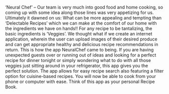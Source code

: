 ‘Neural Chef’ – Our team is very much into good food and home cooking, so coming up with some idea along those lines was very appetizing for us. Ultimately it dawned on us: What can be more appealing and tempting than ‘Delectable Recipes’ which we can make at the comfort of our home with the ingredients we have on hands!! For any recipe to be tantalizing, the basic ingredients is ‘Veggies’. We thought what if we create an internet application, wherein the user can upload images of their desired produce and can get appropriate healthy and delicious recipe recommendations in return. This is how the app NeuralChef came to being. 
If you are having unexpected guests over or running out of ideas and looking for a perfect recipe for dinner tonight or simply wondering what to do with all those veggies just sitting around in your refrigerator, this app gives you the perfect solution. The app allows for easy recipe search also featuring a filter option for cuisine-based recipes. You will now be able to cook from your phone or computer with ease. Think of this app as your personal Recipe Book.

